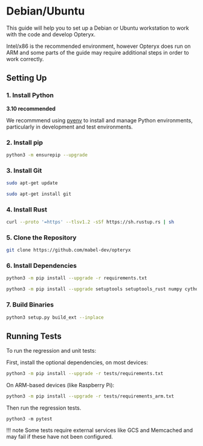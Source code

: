# Debian/Ubuntu

This guide will help you to set up a Debian or Ubuntu workstation to work with the code and develop Opteryx.

Intel/x86 is the recommended environment, however Opteryx does run on ARM and some parts of the guide may require additional steps in order to work correctly.

## Setting Up

### 1. Install Python 

**3.10 recommended** 

We recommmend using [pyenv](https://github.com/pyenv/pyenv) to install and manage Python environments, particularly in development and test environments.

### 2. Install pip   

~~~bash
python3 -m ensurepip --upgrade
~~~

### 3. Install Git   

~~~bash
sudo apt-get update
~~~

~~~bash
sudo apt-get install git
~~~

### 4. Install Rust

~~~bash
curl --proto '=https' --tlsv1.2 -sSf https://sh.rustup.rs | sh
~~~

### 5. Clone the Repository   

~~~bash
git clone https://github.com/mabel-dev/opteryx
~~~

### 6. Install Dependencies   

~~~bash
python3 -m pip install --upgrade -r requirements.txt
~~~

~~~bash
python3 -m pip install --upgrade setuptools setuptools_rust numpy cython
~~~

### 7. Build Binaries   

~~~bash
python3 setup.py build_ext --inplace
~~~

## Running Tests

To run the regression and unit tests:

First, install the optional dependencies, on most devices:

~~~bash
python3 -m pip install --upgrade -r tests/requirements.txt
~~~

On ARM-based devices (like Raspberry Pi):

~~~bash
python3 -m pip install --upgrade -r tests/requirements_arm.txt
~~~

Then run the regression tests.

~~~
python3 -m pytest
~~~

!!! note
    Some tests require external services like GCS and Memcached and may fail if these have not been configured.